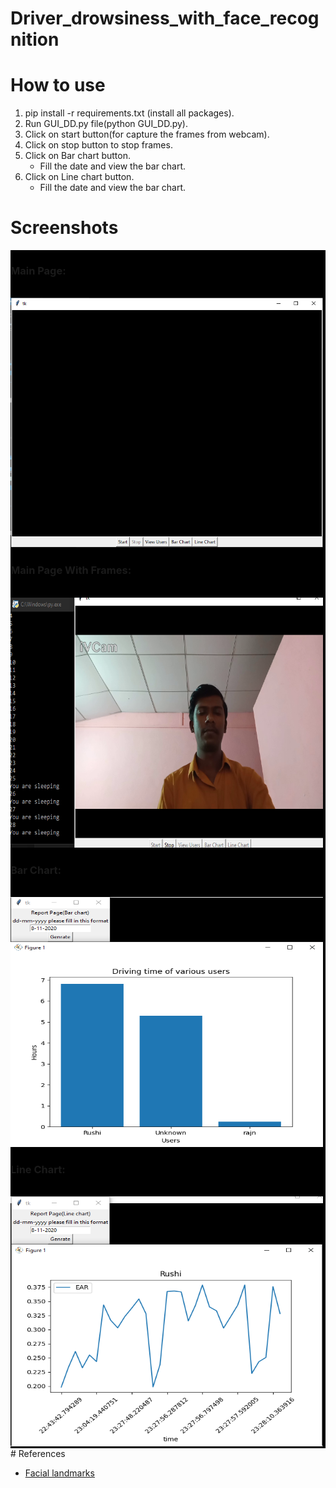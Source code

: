 # Driver_drowsiness_with_face_recognition
# How to use
<ol>
<li>pip install -r requirements.txt (install all packages).</li>
<li>Run GUI_DD.py file(python GUI_DD.py).</li>
<li>Click on start button(for capture the frames from webcam).</li>
<li>Click on stop button to stop frames.</li>
<li>Click on Bar chart button.
<ul>
    <li>Fill the date and view the bar chart.</li>
</ul>
</li>
<li>Click on Line chart button.
<ul>
    <li>Fill the date and view the bar chart.</li>
</ul>
</li>
</ol>

# Screenshots
<div style="width:100%;background-color: black;align-content: center">
<h3>Main Page:</h3><br />
<img src="main.PNG" height="400px" width="500px"><br />
<h3>Main Page With Frames:</h3><br />
<img src="det.png" height="400px" width="500px"><br />
<h3>Bar Chart:</h3><br />
<img src="bar_chart.png" height="400px" width="500px"><br />
<h3>Line Chart:</h3><br />
<img src="line_chart.png" height="400px" width="500px"><br />
</div>
# References
<ul>
<li>
<a href="https://www.pyimagesearch.com/2017/04/03/facial-landmarks-dlib-opencv-python/#:~:text=The%20pre%2Dtrained%20facial%20landmark,facial%20structures%20on%20the%20face.&text=These%20annotations%20are%20part%20of,landmark%20predictor%20was%20trained%20on.">
Facial landmarks
</a>
</li>
</ul>
